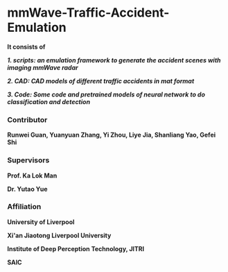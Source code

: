 # mmWave-Traffic-Accident-Emulation
**It consists of**

***1. scripts: an emulation framework to generate the accident scenes with imaging mmWave radar***

***2. CAD: CAD models of different traffic accidents in mat format***

***3. Code: Some code and pretrained models of neural network to do classification and detection***

### Contributor

**Runwei Guan, Yuanyuan Zhang, Yi Zhou, Liye Jia, Shanliang Yao, Gefei Shi**

### Supervisors
**Prof. Ka Lok Man**

**Dr. Yutao Yue**

### Affiliation
**University of Liverpool**

**Xi'an Jiaotong Liverpool University**

**Institute of Deep Perception Technology, JITRI**

**SAIC**
